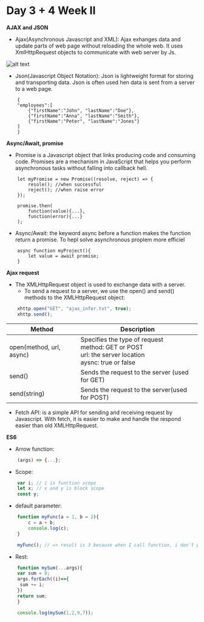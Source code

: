 # Day 3 + 4 Week II 

**AJAX and JSON**

- Ajax(Asynchronous Javascript and XML): Ajax exhanges data and update parts of web page without reloading the whole web. It uses XmlHttpRequest objects to communicate with web server by Js.

![alt text](https://images.viblo.asia/d0276277-2c0d-45e1-96d4-a1c652070871.png)

- Json(Javascript Object Notation): Json is lightweight format for storing and transporting data. Json is often used hen data is sent from a server to a web page.

```Js
	{
	"employees":[
	    {"firstName":"John", "lastName":"Doe"},
	    {"firstName":"Anna", "lastName":"Smith"},
	    {"firstName":"Peter", "lastName":"Jones"}
	]
	}
```

**Async/Await, promise**

- Promise is a Javascript object that links producing code and consuming code. Promises are a mechanism in JavaScript that helps you perform asynchronous tasks without falling into callback hell.

```Js
	let myPromise = new Promise((resolve, reject) => {
		resole(); //when successful
		reject(); //when raise error
	});

	promise.then(
		function(value){...},
		function(error){...}
	);
```

- Async/Await: the keyword async before a function makes the function return a promise. To hepl solve asynchronous proplem more efficiel

```Js
	async function myProject(){
		let value = await promise;
	}
```

**Ajax request**

- The XMLHttpRequest object is used to exchange data with a server.
	+ To send a request to a server, we use the open() and send() methods to the XMLHttpRequest object:
```js
	xhttp.open("GET", "ajax_infor.txt", true);
	xhttp.send();
```

| Method | Description |
|--------|-------------|
|open(method, url, async)|Specifies the type of request<br>method: GET or POST<br>url: the server location <br>aysnc: true or false|
|send()  | Sends the request to the server (used for GET)|
|send(string)| Sends the request to the server(used for POST)|   

- Fetch API: is a simple API for sending and receiving request by Javascript. With fetch, it is easier to make and handle the respond easier than old XMLHttpRequest.

**ES6**

- Arrow function:

```js
	(args) => {...};
```

- Scope: 

```js
	var i; // i is function scope
	let x; // x and y is block scope
	const y;
```

- default parameter: 

```js
	function myFunc(a = 1, b = 2){
		c = a + b;
		console.log(c);
	}

	myFunc(); // => result is 3 because when I call function, i don't parse value so function will take default value
```

- Rest:

```js
	function mySum(...args){
	var sum = 0;
	args.forEach((i)=>{
	 sum += i;
	})
	return sum;
	}

	console.log(mySum(1,2,9,7));	
```